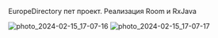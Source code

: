 EuropeDirectory пет проект. Реализация Room и RxJava

![photo_2024-02-15_17-07-16](https://github.com/GeorgievArtemV/EuropeDirectory/assets/149884965/1991e9fc-12cb-47cb-b9ce-b9b1c47d3463)
![photo_2024-02-15_17-07-17](https://github.com/GeorgievArtemV/EuropeDirectory/assets/149884965/f39561ac-91c4-43bf-b1c7-6bc10b85ba3f)
